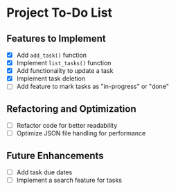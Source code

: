 # Project To-Do List

## Features to Implement
- [x] Add `add_task()` function
- [x] Implement `list_tasks()` function
- [x] Add functionality to update a task
- [x] Implement task deletion
- [ ] Add feature to mark tasks as "in-progress" or "done"

## Refactoring and Optimization
- [ ] Refactor code for better readability
- [ ] Optimize JSON file handling for performance

## Future Enhancements
- [ ] Add task due dates
- [ ] Implement a search feature for tasks